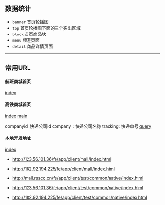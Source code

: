 ## 数据统计

* `banner` 首页轮播图
* `top` 首页轮播图下面的三个突出区域
* `block` 首页商品块
* `menu` 频道页面
* `detail` 商品详情页面

---------------------------------------

## 常用URL

#### 航班商城首页
[index](https://hbmall.rsscc.cn/fe/app/client/mall/index.html)

#### 高铁商城首页
[index](https://mall.rsscc.cn/fe/app/client/mall/index.html)
[main](http://mall.rsscc.cn/fe/app/client/mall/html/active-page/crowd/main.html)


companyid: 快递公司id
​company：快递公司名称
​tracking: 快递单号
[query](https://mall.rsscc.cn/fe/app/client/mall/html/detail-page/express-info.html?tracking=xxx&company=xxx&companyid=xxx)


#### 本地开发地址
[index](http://mall.rsscc.cn/fe/app/client/mall/index.html)

* http://123.56.101.36/fe/app/client/mall/index.html
* http://182.92.194.225/fe/app/client/mall/index.html

* http://mall.rsscc.cn/fe/app/client/test/common/native/index.html
* http://123.56.101.36/fe/app/client/test/common/native/index.html
* http://182.92.194.225/fe/app/client/test/common/native/index.html

